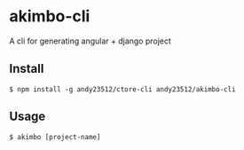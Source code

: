# akimbo-cli
A cli for generating angular + django project

## Install
```shell
$ npm install -g andy23512/ctore-cli andy23512/akimbo-cli
```

## Usage
```shell
$ akimbo [project-name]
```

